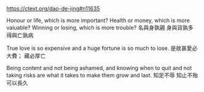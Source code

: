 # 

https://ctext.org/dao-de-jing#n11635

Honour or life,
which is more important?
Health or money,
which is more valuable?
Winning or losing,
which is more trouble?
名與身孰親
身與貨孰多
得與亡孰病

True love is so expensive
and a huge fortune is so much to lose.
是故甚愛必大費；
藏必厚亡

Being content and not being ashamed,
and knowing when to quit and not taking risks
are what it takes to make them grow and last.
知足不辱
知止不殆
可以長久
